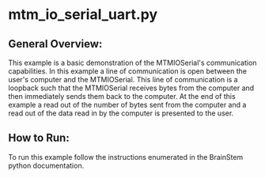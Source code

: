 mtm_io_serial_uart.py
========================

General Overview:
-----------------
This example is a basic demonstration of the MTMIOSerial's communication capabilities. In this example a line of communication is open between the user's computer and the MTMIOSerial. This line of communication is a loopback such that the MTMIOSerial receives bytes from the computer and then immediately sends them back to the computer. At the end of this example a read out of the number of bytes sent from the computer and a read out of the data read in by the computer is presented to the user.

How to Run:
-----------
To run this example follow the instructions enumerated in the BrainStem python documentation.